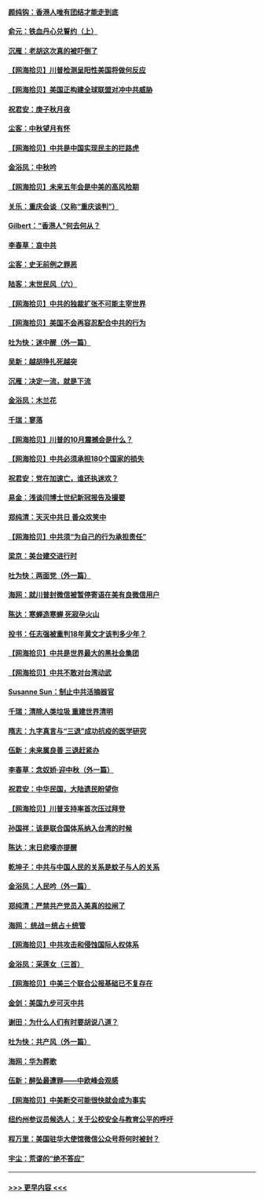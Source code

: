 #### [颜纯钩：香港人唯有团结才能走到底](../pages/nsc993/n12450870.md?t=10040401) 
#### [俞元：铁血丹心兑誓约（上）](../pages/nsc993/n12431328.md?t=10040401) 
#### [沉雁：老胡这次真的被吓倒了](../pages/nsc993/n12449796.md?t=10040401) 
#### [【网海拾贝】川普检测呈阳性美国将做何反应](../pages/nsc993/n12449042.md?t=10040401) 
#### [【网海拾贝】美国正构建全球联盟对冲中共威胁](../pages/nsc993/n12446580.md?t=10040401) 
#### [祝君安：庚子秋月夜](../pages/nsc993/n12445870.md?t=10040401) 
#### [尘客：中秋望月有怀](../pages/nsc993/n12444632.md?t=10040401) 
#### [【网海拾贝】中共是中国实现民主的拦路虎](../pages/nsc993/n12443573.md?t=10040401) 
#### [金浴凤：中秋吟](../pages/nsc993/n12441773.md?t=10040401) 
#### [【网海拾贝】未来五年会是中美的高风险期](../pages/nsc993/n12440760.md?t=10040401) 
#### [关乐：重庆会谈（又称“重庆谈判”）](../pages/nsc993/n12437525.md?t=10040401) 
#### [Gilbert：“香港人”何去何从？](../pages/nsc993/n12435894.md?t=10040401) 
#### [李春草：哀中共](../pages/nsc993/n12435874.md?t=10040401) 
#### [尘客：史无前例之罪恶](../pages/nsc993/n12435762.md?t=10040401) 
#### [陆客：末世民风（六）](../pages/nsc993/n12435354.md?t=10040401) 
#### [【网海拾贝】中共的独裁扩张不可能主宰世界](../pages/nsc993/n12435151.md?t=10040401) 
#### [【网海拾贝】美国不会再容忍配合中共的行为](../pages/nsc993/n12433808.md?t=10040401) 
#### [吐为快：迷中醒（外一篇）](../pages/nsc993/n12433585.md?t=10040401) 
#### [吴新：越胡挣扎死越突](../pages/nsc993/n12433562.md?t=10040401) 
#### [沉雁：决定一流，就是下流](../pages/nsc993/n12432128.md?t=10040401) 
#### [金浴凤：木兰花](../pages/nsc993/n12432124.md?t=10040401) 
#### [千瑞：寥落](../pages/nsc993/n12432071.md?t=10040401) 
#### [【网海拾贝】川普的10月震撼会是什么？](../pages/nsc993/n12431624.md?t=10040401) 
#### [【网海拾贝】中共必须承担180个国家的损失](../pages/nsc993/n12428893.md?t=10040401) 
#### [祝君安：党在加速亡，谁还执迷欢？](../pages/nsc993/n12428652.md?t=10040401) 
#### [易金：浅谈闫博士世纪新冠报告及撮要](../pages/nsc993/n12426822.md?t=10040401) 
#### [郑纯清：天灭中共日 善众欢笑中](../pages/nsc993/n12426784.md?t=10040401) 
#### [【网海拾贝】中共须“为自己的行为承担责任”](../pages/nsc993/n12426067.md?t=10040401) 
#### [梁京：美台建交进行时](../pages/nsc993/n12424066.md?t=10040401) 
#### [吐为快：两面党（外一篇）](../pages/nsc993/n12424043.md?t=10040401) 
#### [海网：就川普封微信被暂停寄语在美有良微信用户](../pages/nsc993/n12424021.md?t=10040401) 
#### [陈达：寒蝉造寒蝉 死寂孕火山](../pages/nsc993/n12423958.md?t=10040401) 
#### [投书：任志强被重判18年黄文才该判多少年？](../pages/nsc993/n12423672.md?t=10040401) 
#### [【网海拾贝】中共是世界最大的黑社会集团](../pages/nsc993/n12423543.md?t=10040401) 
#### [【网海拾贝】中共不敢对台湾动武](../pages/nsc993/n12421418.md?t=10040401) 
#### [Susanne Sun：制止中共活摘器官](../pages/nsc993/n12419654.md?t=10040401) 
#### [千瑞：清除人类垃圾 重建世界清明](../pages/nsc993/n12419414.md?t=10040401) 
#### [隋志：九字真言与“三退”成功抗疫的医学研究](../pages/nsc993/n12419248.md?t=10040401) 
#### [伍新：未来属良善 三退赶紧办](../pages/nsc993/n12418496.md?t=10040401) 
#### [李春草：念奴娇·迎中秋（外一篇）](../pages/nsc993/n12418465.md?t=10040401) 
#### [祝君安：中华民国，大陆遗民盼望你](../pages/nsc993/n12418089.md?t=10040401) 
#### [【网海拾贝】川普支持率首次压过拜登](../pages/nsc993/n12418050.md?t=10040401) 
#### [孙国祥：该是联合国体系纳入台湾的时候](../pages/nsc993/n12417369.md?t=10040401) 
#### [陈达：末日悲嚎亦提醒](../pages/nsc993/n12416736.md?t=10040401) 
#### [乾坤子：中共与中国人民的关系是蚊子与人的关系](../pages/nsc993/n12416632.md?t=10040401) 
#### [金浴凤：人民吟（外一篇）](../pages/nsc993/n12416567.md?t=10040401) 
#### [郑纯清：严禁共产党员入美真的拉闸了](../pages/nsc993/n12416550.md?t=10040401) 
#### [海网： 统战＝统占＋统管](../pages/nsc993/n12416404.md?t=10040401) 
#### [【网海拾贝】中共攻击和侵蚀国际人权体系](../pages/nsc993/n12416250.md?t=10040401) 
#### [金浴凤：采莲女（三首）](../pages/nsc993/n12415517.md?t=10040401) 
#### [【网海拾贝】中美三个联合公报基础已不复存在](../pages/nsc993/n12415054.md?t=10040401) 
#### [金剑：美国九步可灭中共](../pages/nsc993/n12413183.md?t=10040401) 
#### [谢田：为什么人们有时要胡说八道？](../pages/nsc993/n12411861.md?t=10040401) 
#### [吐为快：共产风（外一篇）](../pages/nsc993/n12411761.md?t=10040401) 
#### [海网：华为葬歌](../pages/nsc993/n12410381.md?t=10040401) 
#### [伍新：醉坠最遭罪——中欧峰会观感](../pages/nsc993/n12410364.md?t=10040401) 
#### [【网海拾贝】中美断交可能很快就会成为事实](../pages/nsc993/n12409495.md?t=10040401) 
#### [纽约州参议员候选人：关于公校安全与教育公平的呼吁](../pages/nsc993/n12409228.md?t=10040401) 
#### [程万里：美国驻华大使馆微信公众号将何时被封？](../pages/nsc993/n12407397.md?t=10040401) 
#### [宇尘：荒谬的“绝不答应”](../pages/nsc993/n12407360.md?t=10040401) 

----
#### [ >>> 更早内容 <<< ](../indexes/nsc993-earlier.md)

